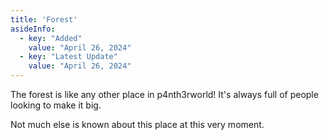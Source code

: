 ```yaml
---
title: 'Forest'
asideInfo:
  - key: "Added"
    value: "April 26, 2024"
  - key: "Latest Update"
    value: "April 26, 2024"
---
```


The forest is like any other place in p4nth3rworld!
It's always full of people looking to make it big.

Not much else is known about this place at this very moment.